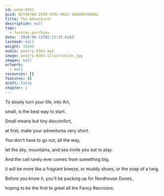 ```yaml
---
id: poem-0101
guid: 02fd6f60-2b59-47dc-962e-18de09c66b4a
title: The Adventurer
description: null
tags:
  - furkies-purrkies
date: '2020-06-11T02:13:15.616Z'
lastmod: null
weight: 10100
audio: poetry-0101.mp3
image: poetry-0101-illustration.jpg
images: null
artwork:
  - null
resources: []
features: {}
draft: false
chapter: 1
---
```


To slowly turn your life, into Art,

small, is the best way to start.

Small means but tiny discomfort,

at first, make your adventures very short.

You don't have to go out, all the way,

let the sky, mountains, and sea invite you out to play.

And the call rarely ever comes from something big,

it will be more like a fragrant breeze, or muddy shoes, or the snap of a twig.

Before you know it, you'll be packing up for Nordhouse Dunes,

hoping to be the first to greet all the Fancy Raccoons.
